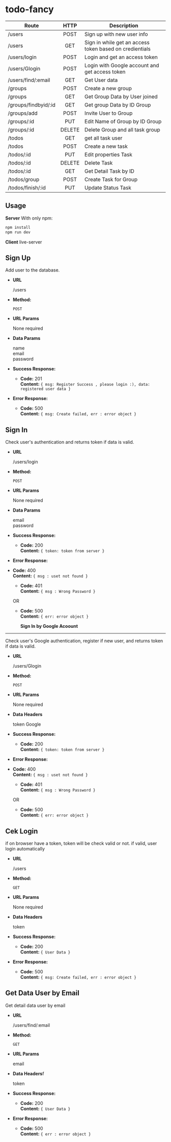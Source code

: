# todo-fancy


|   Route           | HTTP      | Description  |
|  --------------   |:---------:| ---------------------------------------|
| /users            | POST      | Sign up with new user info               |
| /users            | GET       | Sign in while get an access token based on credientials |
| /users/login      | POST      | Login and get an access token |
| /users/Glogin     | POST      | Login with Google account and get access token |
| /users/find/:email| GET       | Get User data                         |
| /groups           | POST      | Create a new group                    |
| /groups           | GET       | Get Group Data  by User joined     |
| /groups/findbyid/:id| GET     | Get group Data by ID Group       |
| /groups/add       | POST      | Invite User to Group       |
| /groups/:id       | PUT       | Edit Name of Group by ID Group      |
| /groups/:id       | DELETE    | Delete Group and all task group       |
| /todos            | GET       | get all task user       |
| /todos            | POST      | Create a new task        |
| /todos/:id        | PUT       | Edit properties Task       |
| /todos/:id        | DELETE    | Delete Task                   |
| /todos/:id        | GET       | Get Detail Task by ID       |
| /todos/group      | POST      | Create Task for Group       |
| /todos/finish/:id | PUT       | Update Status Task       |

## Usage
 
**Server**
With only npm: 

```javascript
npm install
npm run dev
```

**Client**
live-server


**Sign Up**
----
  Add user to the database.

* **URL**

  /users

* **Method:**
  
  `POST`

* **URL Params**

  None required

* **Data Params**

  name<br />
  email<br />
  password<br />
  
* **Success Response:**

  * **Code:** 201 <br />
    **Content:** `{ msg: Register Success , please login :), data: registered user data }`

* **Error Response:**

  * **Code:** 500 <br />
    **Content:** `{ msg: Create failed, err : error object }`


**Sign In**
----
  Check user's authentication and returns token if data is valid.

* **URL**

  /users/login

* **Method:**
  
  `POST`

* **URL Params**

  None required

* **Data Params**

  email<br />
  password

* **Success Response:**

  * **Code:** 200 <br />
    **Content:** `{ token: token from server }`

* **Error Response:**

* **Code:** 400 <br />
    **Content:** `{ msg : uset not found }`

  * **Code:** 401 <br />
    **Content:** `{ msg : Wrong Password }`

  OR

  * **Code:** 500 <br />
    **Content:** `{ err: error object }`

    **Sign In by Google Acoount**
----
  Check user's Google authentication, register if new user, and returns token if data is valid.

* **URL**

  /users/Glogin

* **Method:**
  
  `POST`

* **URL Params**

  None required

* **Data Headers**

  token Google<br />
  
* **Success Response:**

  * **Code:** 200 <br />
    **Content:** `{ token: token from server }`

* **Error Response:**

* **Code:** 400 <br />
    **Content:** `{ msg : uset not found }`

  * **Code:** 401 <br />
    **Content:** `{ msg : Wrong Password }`

  OR

  * **Code:** 500 <br />
    **Content:** `{ err: error object }`

**Cek Login**
----
  if on browser have a token, token will be check valid or not. if valid, user login automatically

* **URL**

  /users

* **Method:**
  
  `GET`

* **URL Params**

  None required

* **Data Headers**

  token<br />
  
* **Success Response:**

  * **Code:** 200 <br />
    **Content:** `{ User Data }`

* **Error Response:**

  * **Code:** 500 <br />
    **Content:** `{ msg: Create failed, err : error object }`

**Get Data User by Email**
----
  Get detail data user by email

* **URL**

  /users/find/:email

* **Method:**
  
  `GET`

* **URL Params**

  email

* **Data Headers**f

  token<br />
  
* **Success Response:**

  * **Code:** 200 <br />
    **Content:** `{ User Data }`

* **Error Response:**

  * **Code:** 500 <br />
    **Content:** `{ err : error object }`
